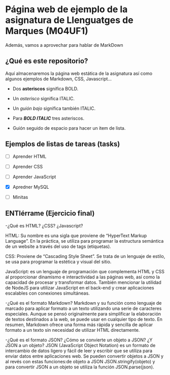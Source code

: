 # Página web de ejemplo de la asignatura de Llenguatges de Marques (M04UF1)
Además, vamos a aprovechar para hablar de MarkDown

## ¿Qué es este repositorio?

Aquí almacenaremos la página web estática de la asignatura así como algunos ejemplos de Markdown, CSS, Javascript...


- Dos **asteriscos** significa BOLD.

- Un *asterisco* significa ITALIC.

- Un _guión bajo_ significa también ITALIC.

- Para ***BOLD ITALIC*** tres asteriscos. 

- Guión seguido de espacio para hacer un item de lista. 


 ## Ejemplos de listas de tareas (tasks)
 
 - [ ] Aprender HTML
 
 - [ ] Aprender CSS
 
 - [ ] Aprender JavaScript
 
 - [x] Apredner MySQL
 
 - [ ] Minitas

## ENTIérrame (Ejercicio final)

-¿Qué es HTML? ¿CSS? ¿Javascript?

HTML: Su nombre es una sigla que proviene de “HyperText Markup Language”. 
En la práctica, se utiliza para programar la estructura semántica de un website a través del uso de tags (etiquetas).

CSS: Proviene de “Cascading Style Sheet”. Se trata de un lenguaje de estilo,  se usa para programar la estética y visual del sitio.

JavaScript: es un lenguaje de programación que complementa HTML y CSS al proporcionar dinamismo e interactividad a las páginas web, así como la capacidad de procesar y transformar datos. También mencionar la utilidad de NodeJS para utilizar JavaScript en el back-end y crear aplicaciones escalables con conexiones simultáneas.

-¿Qué es el formato Markdown?
Markdown y su función como lenguaje de marcado para aplicar formato a un texto utilizando una serie de caracteres especiales. Aunque se pensó originalmente para simplificar la elaboración de textos destinados a la web, se puede usar en cualquier tipo de texto. En resumen, Markdown ofrece una forma más rápida y sencilla de aplicar formato a un texto sin necesidad de utilizar HTML directamente.

-¿Qué es el formato JSON? ¿Cómo se convierte un objeto a JSON? ¿Y JSON a un objeto?
JSON (JavaScript Object Notation) es un formato de intercambio de datos ligero y fácil de leer y escribir que se utiliza para enviar datos entre aplicaciones web.
Se pueden convertir objetos a JSON y al revés con estas funciones:de objeto a JSON JSON.stringify(objeto) y para convertir JSON a un objeto se utiliza la función JSON.parse(json).
